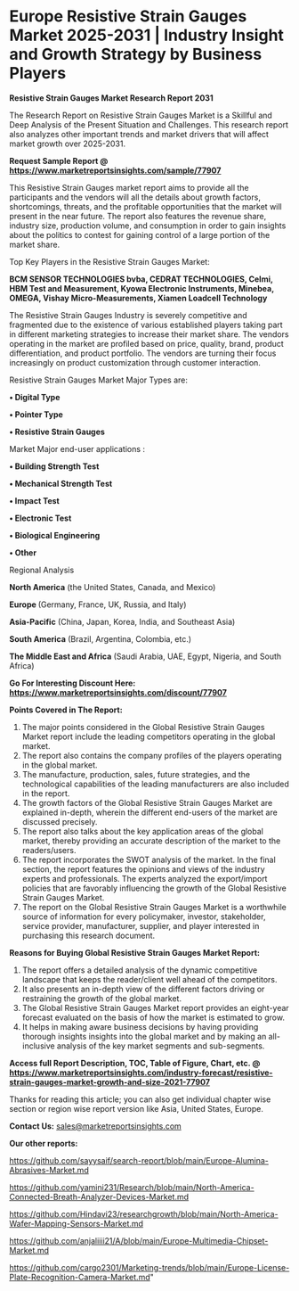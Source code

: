  # Europe Resistive Strain Gauges Market 2025-2031 | Industry Insight and Growth Strategy by Business Players

<strong>Resistive Strain Gauges Market Research Report 2031</strong>

The Research Report on Resistive Strain Gauges Market is a Skillful and Deep Analysis of the Present Situation and Challenges. This research report also analyzes other important trends and market drivers that will affect market growth over 2025-2031.

<strong>Request Sample Report @ <a href=https://www.marketreportsinsights.com/sample/77907>https://www.marketreportsinsights.com/sample/77907</a></strong>

This Resistive Strain Gauges market report aims to provide all the participants and the vendors will all the details about growth factors, shortcomings, threats, and the profitable opportunities that the market will present in the near future. The report also features the revenue share, industry size, production volume, and consumption in order to gain insights about the politics to contest for gaining control of a large portion of the market share.

Top Key Players in the Resistive Strain Gauges Market:

<strong>BCM SENSOR TECHNOLOGIES bvba, CEDRAT TECHNOLOGIES, Celmi, HBM Test and Measurement, Kyowa Electronic Instruments, Minebea, OMEGA, Vishay Micro-Measurements, Xiamen Loadcell Technology</strong>

The Resistive Strain Gauges Industry is severely competitive and fragmented due to the existence of various established players taking part in different marketing strategies to increase their market share. The vendors operating in the market are profiled based on price, quality, brand, product differentiation, and product portfolio. The vendors are turning their focus increasingly on product customization through customer interaction.

Resistive Strain Gauges Market Major Types are:

<strong>• Digital Type

• Pointer Type

• Resistive Strain Gauges</strong>

Market Major end-user applications :

<strong>• Building Strength Test

• Mechanical Strength Test

• Impact Test

• Electronic Test

• Biological Engineering

• Other</strong>

Regional Analysis

</u><strong><b>North America</b></strong> (the United States, Canada, and Mexico)

<strong><b>Europe </b></strong>(Germany, France, UK, Russia, and Italy)

<strong><b>Asia-Pacific</b></strong> (China, Japan, Korea, India, and Southeast Asia)

<strong><b>South America</b></strong> (Brazil, Argentina, Colombia, etc.)

<strong><b>The Middle East and Africa</b></strong> (Saudi Arabia, UAE, Egypt, Nigeria, and South Africa)

<strong>Go For Interesting Discount Here: <a href=https://www.marketreportsinsights.com/discount/77907>https://www.marketreportsinsights.com/discount/77907</a></strong>

<strong>Points Covered in The Report:</strong>
<ol>
  <li>The major points considered in the Global Resistive Strain Gauges Market report include the leading competitors operating in the global market.</li>
  <li>The report also contains the company profiles of the players operating in the global market.</li>
  <li>The manufacture, production, sales, future strategies, and the technological capabilities of the leading manufacturers are also included in the report.</li>
  <li>The growth factors of the Global Resistive Strain Gauges Market are explained in-depth, wherein the different end-users of the market are discussed precisely.</li>
  <li>The report also talks about the key application areas of the global market, thereby providing an accurate description of the market to the readers/users.</li>
  <li>The report incorporates the SWOT analysis of the market. In the final section, the report features the opinions and views of the industry experts and professionals. The experts analyzed the export/import policies that are favorably influencing the growth of the Global Resistive Strain Gauges Market.</li>
  <li>The report on the Global Resistive Strain Gauges Market is a worthwhile source of information for every policymaker, investor, stakeholder, service provider, manufacturer, supplier, and player interested in purchasing this research document.</li>
</ol>
<strong>Reasons for Buying Global Resistive Strain Gauges Market Report:</strong>

<ol>
  <li>The report offers a detailed analysis of the dynamic competitive landscape that keeps the reader/client well ahead of the competitors.</li>
  <li>It also presents an in-depth view of the different factors driving or restraining the growth of the global market.</li>
  <li>The Global Resistive Strain Gauges Market report provides an eight-year forecast evaluated on the basis of how the market is estimated to grow.</li>
  <li>It helps in making aware business decisions by having providing thorough insights insights into the global market and by making an all-inclusive analysis of the key market segments and sub-segments.</li>
</ol>
<strong>Access full Report Description, TOC, Table of Figure, Chart, etc. @ <a href=https://www.marketreportsinsights.com/industry-forecast/resistive-strain-gauges-market-growth-and-size-2021-77907>https://www.marketreportsinsights.com/industry-forecast/resistive-strain-gauges-market-growth-and-size-2021-77907</a></strong>


Thanks for reading this article; you can also get individual chapter wise section or region wise report version like Asia, United States, Europe.

<strong>Contact Us:</strong>
sales@marketreportsinsights.com

<strong>Our other reports:</strong>

<a href=https://github.com/sayysaif/search-report/blob/main/Europe-Alumina-Abrasives-Market.md>https://github.com/sayysaif/search-report/blob/main/Europe-Alumina-Abrasives-Market.md</a>

<a href=https://github.com/yamini231/Research/blob/main/North-America-Connected-Breath-Analyzer-Devices-Market.md>https://github.com/yamini231/Research/blob/main/North-America-Connected-Breath-Analyzer-Devices-Market.md</a>

<a href=https://github.com/Hindavi23/researchgrowth/blob/main/North-America-Wafer-Mapping-Sensors-Market.md>https://github.com/Hindavi23/researchgrowth/blob/main/North-America-Wafer-Mapping-Sensors-Market.md</a>

<a href=https://github.com/anjaliiii21/A/blob/main/Europe-Multimedia-Chipset-Market.md>https://github.com/anjaliiii21/A/blob/main/Europe-Multimedia-Chipset-Market.md</a>

<a href=https://github.com/cargo2301/Marketing-trends/blob/main/Europe-License-Plate-Recognition-Camera-Market.md>https://github.com/cargo2301/Marketing-trends/blob/main/Europe-License-Plate-Recognition-Camera-Market.md</a>"

